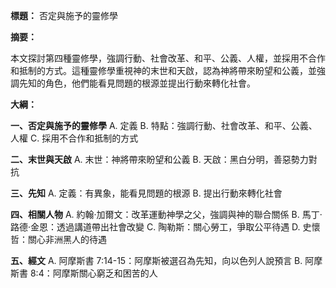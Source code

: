 **標題：** 否定與施予的靈修學

**摘要：**

本文探討第四種靈修學，強調行動、社會改革、和平、公義、人權，並採用不合作和抵制的方式。這種靈修學重視神的末世和天啟，認為神將帶來盼望和公義，並強調先知的角色，他們能看見問題的根源並提出行動來轉化社會。

**大綱：**

**一、否定與施予的靈修學**
    A. 定義
    B. 特點：強調行動、社會改革、和平、公義、人權
    C. 採用不合作和抵制的方式

**二、末世與天啟**
    A. 末世：神將帶來盼望和公義
    B. 天啟：黑白分明，善惡勢力對抗

**三、先知**
    A. 定義：有異象，能看見問題的根源
    B. 提出行動來轉化社會

**四、相關人物**
    A. 約翰·加爾文：改革運動神學之父，強調與神的聯合關係
    B. 馬丁·路德·金恩：透過講道帶出社會改變
    C. 陶勒斯：關心勞工，爭取公平待遇
    D. 史懷哲：關心非洲黑人的待遇

**五、經文**
    A. 阿摩斯書 7:14-15：阿摩斯被選召為先知，向以色列人說預言
    B. 阿摩斯書 8:4：阿摩斯關心窮乏和困苦的人